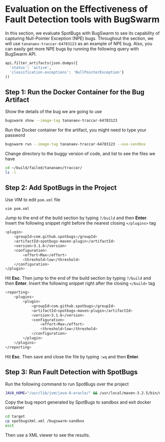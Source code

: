 # Evaluation on the Effectiveness of Fault Detection tools with BugSwarm

In this section, we evaluate SpotBugs with BugSwarm to see its capability of capturing Null-Pointer Exception (NPE) bugs. Throughout the section, we will use `tananaev-traccar-64783123` as an example of NPE bug. Also, you can easily get more NPE bugs by running the following query with BugSwarm API.

```python
api.filter_artifacts(json.dumps({
  'status': 'active',
  'classification.exceptions': 'NullPointerException'}
))
```

## Step 1: Run the Docker Container for the Bug Artifact

Show the details of the bug we are going to use
```sh
bugswarm show --image-tag tananaev-traccar-64783123
```

Run the Docker container for the artifact, you might need to type your password

```sh
bugswarm run --image-tag tananaev-traccar-64783123 --use-sandbox
```

Change directory to the buggy version of code, and list to see the files we have

```sh
cd ~/build/failed/tananaev/traccar/
ls -l
```

## Step 2: Add SpotBugs in the Project

Use VIM to edit `pom.xml` file

```sh
vim pom.xml
```

Jump to the end of the build section by typing `?/build` and then **Enter**. Insert the following snippet right before the nearest closing `</plugins>` tag

```sh
<plugin>
    <groupId>com.github.spotbugs</groupId>
    <artifactId>spotbugs-maven-plugin</artifactId>
    <version>3.1.6</version>
    <configuration>
        <effort>Max</effort>
        <threshold>low</threshold>
    </configuration>
</plugin>

```


Hit **Esc**. Then jump to the end of the build section by typing `?/build` and then **Enter**. Insert the following snippet right after the closing `</build>` tag 

```sh
<reporting>
    <plugins>
        <plugin>
            <groupId>com.github.spotbugs</groupId>
            <artifactId>spotbugs-maven-plugin</artifactId>
            <version>3.1.6</version>
            <configuration>
                <effort>Max</effort>
                <threshold>low</threshold>
            </configuration>
        </plugin>
    </plugins>
</reporting>
```

Hit **Esc**. Then save and close the file by typing `:wq` and then **Enter**.

## Step 3: Run Fault Detection with SpotBugs

Run the following command to run SpotBugs over the project
    
```sh
JAVA_HOME="/usr/lib/jvm/java-8-oracle/" && /usr/local/maven-3.2.5/bin/mvn compile com.github.spotbugs:spotbugs-maven-plugin:3.1.6:spotbugs -Dhttps.protocols=TLSv1.2
```

Copy the bug report generated by SpotBugs to sandbox and exit docker container

```sh
cd target
cp spotbugsXml.xml /bugswarm-sandbox
exit
```

Then use a XML viewer to see the results.
